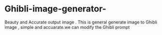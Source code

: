 # Ghibli-image-generator-
Beauty and Accurate output image . This is general generate image to Ghibli image , simple and accuarate.we can modify the Ghibli prompt
